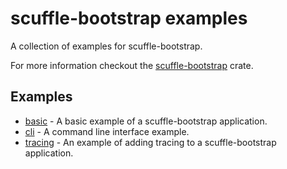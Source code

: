 # scuffle-bootstrap examples

A collection of examples for scuffle-bootstrap.

For more information checkout the [scuffle-bootstrap](../README.md) crate.

## Examples

- [basic](./basic) - A basic example of a scuffle-bootstrap application.
- [cli](./cli) - A command line interface example.
- [tracing](./tracing) - An example of adding tracing to a scuffle-bootstrap application.
